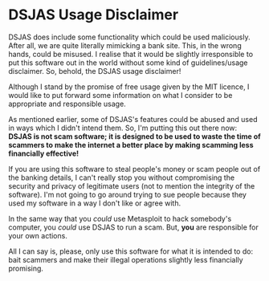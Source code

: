 # DSJAS Usage Disclaimer

DSJAS does include some functionality which could be used maliciously. After all, we are quite literally mimicking a bank site. This, in the wrong hands, could be misused. I realise that it would be slightly irresponsible to put this software out in the world without some kind of guidelines/usage disclaimer. So, behold, the DSJAS usage disclaimer!

Although I stand by the promise of free usage given by the MIT licence, I would like to put forward some information on what I consider to be appropriate and responsible usage.

As mentioned earlier, some of DSJAS's features could be abused and used in ways which I didn't intend them. So, I'm putting this out there now: **DSJAS is not scam software; it is designed to be used to waste the time of scammers to make the internet a better place by making scamming less financially effective!**

If you are using this software to steal people's money or scam people out of the banking details, I can't really stop you without compromising the security and privacy of legitimate users (not to mention the integrity of the software). I'm not going to go around trying to sue people because they used my software in a way I don't like or agree with.

In the same way that you *could* use Metasploit to hack somebody's computer, you *could* use DSJAS to run a scam. But, **you** are responsible for your own actions.

All I can say is, please, only use this software for what it is intended to do: bait scammers and make their illegal operations slightly less financially promising.
